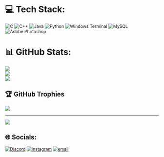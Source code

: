 

# 💻 Tech Stack:
![C](https://img.shields.io/badge/c-%2300599C.svg?style=for-the-badge&logo=c&logoColor=white) ![C++](https://img.shields.io/badge/c++-%2300599C.svg?style=for-the-badge&logo=c%2B%2B&logoColor=white) ![Java](https://img.shields.io/badge/java-%23ED8B00.svg?style=for-the-badge&logo=openjdk&logoColor=white) ![Python](https://img.shields.io/badge/python-3670A0?style=for-the-badge&logo=python&logoColor=ffdd54) ![Windows Terminal](https://img.shields.io/badge/Windows%20Terminal-%234D4D4D.svg?style=for-the-badge&logo=windows-terminal&logoColor=white) ![MySQL](https://img.shields.io/badge/mysql-4479A1.svg?style=for-the-badge&logo=mysql&logoColor=white) ![Adobe Photoshop](https://img.shields.io/badge/adobe%20photoshop-%2331A8FF.svg?style=for-the-badge&logo=adobe%20photoshop&logoColor=white)
# 📊 GitHub Stats:
![](https://github-readme-stats.vercel.app/api?username=adithG17&theme=codeSTACKr&hide_border=false&include_all_commits=false&count_private=false)<br/>
![](https://github-readme-stats.vercel.app/api?username=adithG17&theme=merko)<br/>
![](https://github-readme-stats.vercel.app/api/top-langs/?username=adithG17&theme=codeSTACKr&hide_border=false&include_all_commits=false&count_private=false&layout=compact)

## 🏆 GitHub Trophies
![](https://github-profile-trophy.vercel.app/?username=adithG17&theme=apprentice&no-frame=false&no-bg=true&margin-w=4)

---
[![](https://visitcount.itsvg.in/api?id=adithG17&icon=0&color=0)](https://visitcount.itsvg.in)

## 🌐 Socials:
[![Discord](https://img.shields.io/badge/Discord-%237289DA.svg?logo=discord&logoColor=white)](https://discord.gg/adithg17) [![Instagram](https://img.shields.io/badge/Instagram-%23E4405F.svg?logo=Instagram&logoColor=white)](https://instagram.com/adith_7_6) [![email](https://img.shields.io/badge/Email-D14836?logo=gmail&logoColor=white)](mailto:ag7104@srmist.edu.in) 
